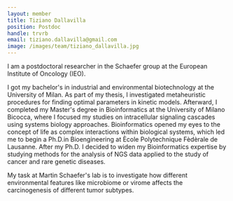 ```yaml
---
layout: member
title: Tiziano Dallavilla
position: Postdoc
handle: trvrb
email: tiziano.dallavilla@gmail.com
image: /images/team/tiziano_dallavilla.jpg
---
```


I am a postdoctoral researcher in the Schaefer group at the European Institute of Oncology (IEO). 

I got my bachelor's in industrial and environmental biotechnology at the University of Milan. As part of my thesis, I investigated metaheuristic procedures for finding optimal parameters in kinetic models. Afterward, I completed my Master's degree in Bioinformatics at the University of Milano Bicocca, where I focused my studies on intracellular signaling cascades using systems biology approaches. Bioinformatics opened my eyes to the concept of life as complex interactions within biological systems, which led me to begin a Ph.D.in Bioengineering at Ècole Polytechnique Fèdèrale de Lausanne. After my Ph.D. I decided to widen my Bioinformatics expertise by studying methods for the analysis of NGS data applied to the study of cancer and rare genetic diseases. 

My task at Martin Schaefer's lab is to investigate how different environmental features like microbiome or virome affects the carcinogenesis of different tumor subtypes.
